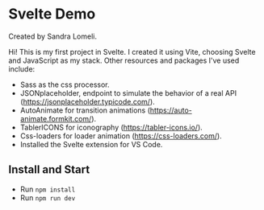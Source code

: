 # Svelte Demo

Created by Sandra Lomeli.

Hi! This is my first project in Svelte. I created it using Vite, choosing Svelte and JavaScript as my stack.
Other resources and packages I've used include:

- Sass as the css processor.
- JSONplaceholder, endpoint to simulate the behavior of a real API (https://jsonplaceholder.typicode.com/).
- AutoAnimate for transition animations (https://auto-animate.formkit.com/).
- TablerICONS for iconography (https://tabler-icons.io/).
- Css-loaders for loader animation (https://css-loaders.com/).
- Installed the Svelte extension for VS Code.

## Install and Start

- Run `npm install`
- Run `npm run dev`
